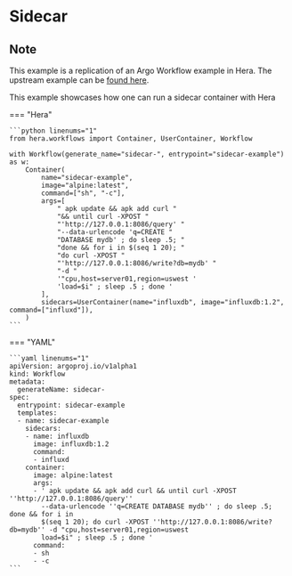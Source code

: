 # Sidecar

## Note

This example is a replication of an Argo Workflow example in Hera.
The upstream example can be [found here](https://github.com/argoproj/argo-workflows/blob/main/examples/sidecar.yaml).

This example showcases how one can run a sidecar container with Hera


=== "Hera"

    ```python linenums="1"
    from hera.workflows import Container, UserContainer, Workflow

    with Workflow(generate_name="sidecar-", entrypoint="sidecar-example") as w:
        Container(
            name="sidecar-example",
            image="alpine:latest",
            command=["sh", "-c"],
            args=[
                " apk update && apk add curl "
                "&& until curl -XPOST "
                "'http://127.0.0.1:8086/query' "
                "--data-urlencode 'q=CREATE "
                "DATABASE mydb' ; do sleep .5; "
                "done && for i in $(seq 1 20); "
                "do curl -XPOST "
                "'http://127.0.0.1:8086/write?db=mydb' "
                "-d "
                '"cpu,host=server01,region=uswest '
                'load=$i" ; sleep .5 ; done '
            ],
            sidecars=UserContainer(name="influxdb", image="influxdb:1.2", command=["influxd"]),
        )
    ```

=== "YAML"

    ```yaml linenums="1"
    apiVersion: argoproj.io/v1alpha1
    kind: Workflow
    metadata:
      generateName: sidecar-
    spec:
      entrypoint: sidecar-example
      templates:
      - name: sidecar-example
        sidecars:
        - name: influxdb
          image: influxdb:1.2
          command:
          - influxd
        container:
          image: alpine:latest
          args:
          - ' apk update && apk add curl && until curl -XPOST ''http://127.0.0.1:8086/query''
            --data-urlencode ''q=CREATE DATABASE mydb'' ; do sleep .5; done && for i in
            $(seq 1 20); do curl -XPOST ''http://127.0.0.1:8086/write?db=mydb'' -d "cpu,host=server01,region=uswest
            load=$i" ; sleep .5 ; done '
          command:
          - sh
          - -c
    ```

